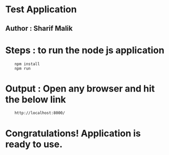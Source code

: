 # Test Application 

## Author : Sharif Malik

# Steps : to run the node js application
        npm install
        npm run
        
# Output : Open any browser and hit the below link
        http://localhost:8000/

# Congratulations! Application is ready to use.

